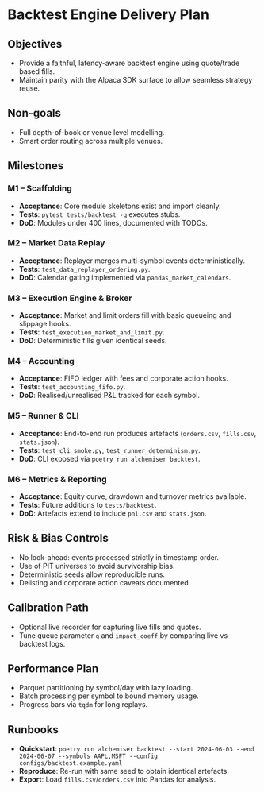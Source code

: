 # Backtest Engine Delivery Plan

## Objectives
- Provide a faithful, latency-aware backtest engine using quote/trade based fills.
- Maintain parity with the Alpaca SDK surface to allow seamless strategy reuse.

## Non-goals
- Full depth-of-book or venue level modelling.
- Smart order routing across multiple venues.

## Milestones

### M1 – Scaffolding
- **Acceptance**: Core module skeletons exist and import cleanly.
- **Tests**: `pytest tests/backtest -q` executes stubs.
- **DoD**: Modules under 400 lines, documented with TODOs.

### M2 – Market Data Replay
- **Acceptance**: Replayer merges multi-symbol events deterministically.
- **Tests**: `test_data_replayer_ordering.py`.
- **DoD**: Calendar gating implemented via `pandas_market_calendars`.

### M3 – Execution Engine & Broker
- **Acceptance**: Market and limit orders fill with basic queueing and slippage hooks.
- **Tests**: `test_execution_market_and_limit.py`.
- **DoD**: Deterministic fills given identical seeds.

### M4 – Accounting
- **Acceptance**: FIFO ledger with fees and corporate action hooks.
- **Tests**: `test_accounting_fifo.py`.
- **DoD**: Realised/unrealised P&L tracked for each symbol.

### M5 – Runner & CLI
- **Acceptance**: End-to-end run produces artefacts (`orders.csv`, `fills.csv`, `stats.json`).
- **Tests**: `test_cli_smoke.py`, `test_runner_determinism.py`.
- **DoD**: CLI exposed via `poetry run alchemiser backtest`.

### M6 – Metrics & Reporting
- **Acceptance**: Equity curve, drawdown and turnover metrics available.
- **Tests**: Future additions to `tests/backtest`.
- **DoD**: Artefacts extend to include `pnl.csv` and `stats.json`.

## Risk & Bias Controls
- No look-ahead: events processed strictly in timestamp order.
- Use of PIT universes to avoid survivorship bias.
- Deterministic seeds allow reproducible runs.
- Delisting and corporate action caveats documented.

## Calibration Path
- Optional live recorder for capturing live fills and quotes.
- Tune queue parameter `q` and `impact_coeff` by comparing live vs backtest logs.

## Performance Plan
- Parquet partitioning by symbol/day with lazy loading.
- Batch processing per symbol to bound memory usage.
- Progress bars via `tqdm` for long replays.

## Runbooks
- **Quickstart**: `poetry run alchemiser backtest --start 2024-06-03 --end 2024-06-07 --symbols AAPL,MSFT --config configs/backtest.example.yaml`
- **Reproduce**: Re-run with same seed to obtain identical artefacts.
- **Export**: Load `fills.csv`/`orders.csv` into Pandas for analysis.
